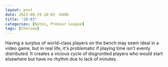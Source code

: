 ```yaml
---
layout: post
date: 2023-08-29 20:03 -0400
title: "20:03"
categories: [Notes, Premier League]
tags: [Chelsea]
---
```


Having a surplus of world-class players on the bench may seem ideal in a video game, but in real life, it's problematic if playing time isn't evenly distributed. It creates a vicious cycle of disgruntled players who would start elsewhere but have no rhythm due to lack of minutes.
